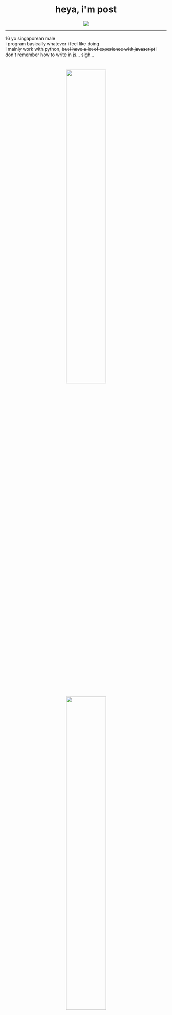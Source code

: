 <h1 align="center">heya, i'm post</h1>

<p align="center">
    <img src="https://komarev.com/ghpvc/?username=postigic&color=orange"/>
</p>

<hr/>

16 yo singaporean male
<br>
i program basically whatever i feel like doing
<br>
i mainly work with python, ~~but i have a lot of experience with javascript~~ i don't remember how to write in js... sigh...

#

<p align="center">
  <img height="50%" width="auto" src ="https://github-readme-stats.vercel.app/api?username=postigic&show_icons=true&count_private=true&theme=dark&hide_border=true&hide=issues,contribs&bg_color=00000000">
  <img height="50%" width="auto" src ="https://github-readme-stats.vercel.app/api/top-langs/?username=postigic&layout=compact&hide_border=true&theme=dark&bg_color=00000000">
</p>


#

[![My Skills](https://skillicons.dev/icons?i=vscode,py,js,html,css,c,cpp)](https://skillicons.dev)
